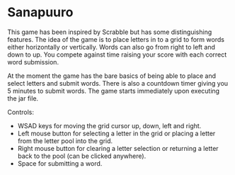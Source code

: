 Sanapuuro
=========

This game has been inspired by Scrabble but has some distinguishing features. The idea of the game is to place letters in to a grid to form words either horizontally or vertically. Words can also go from right to left and down to up. You compete against time raising your score with each correct word submission.

At the moment the game has the bare basics of being able to place and select letters and submit words. There is also a countdown timer giving you 5 minutes to submit words. The game starts immediately upon executing the jar file.

Controls:
<ul>
<li>WSAD keys for moving the grid cursor up, down, left and right.</li>
<li>Left mouse button for selecting a letter in the grid or placing a letter from the letter pool into the grid.</li>
<li>Right mouse button for clearing a letter selection or returning a letter back to the pool (can be clicked anywhere).</li>
<li>Space for submitting a word.</li>
</ul>
